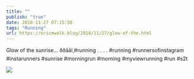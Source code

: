 ```yaml
---
title: ""
publish: "true"
date: 2018-11-27 07:15:50
tags: "Running"
url: https://ericmwalk.blog/2018/11/27/glow-of-the.html
---
```


Glow of the sunrise... ððââï¸#running
.
.
.
.
#running #runnersofinstagram #instarunners #sunrise #morningrun #morning #myviewrunning #run #s2t

![](https://ericmwalk.blog/uploads/2022/dc3101ec0a.jpg)